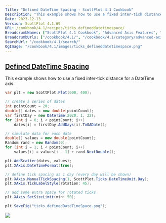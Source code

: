 ```yaml
---
Title: "Defined DateTime Spacing - ScottPlot 4.1 Cookbook"
Description: "This example shows how to use a fixed inter-tick distance for a DateTime axis"
Date: 2023-12-13
Version: ScottPlot 4.1.69
URL: /cookbook/4.1/recipes/ticks_defineddatetimespace/
BreadcrumbNames: ["ScottPlot 4.1 Cookbook", "Advanced Axis Features", "Defined DateTime Spacing"]
BreadcrumbUrls: ["/cookbook/4.1/", "/cookbook/4.1/category/advanced-axis-features", "/cookbook/4.1/recipes/ticks_defineddatetimespace/"]
SearchUrl: "/cookbook/4.1/search/"
OgImage: "/cookbook/4.1/images/ticks_defineddatetimespace.png"
---
```


<h2><a id='defined-datetime-spacing' href='/cookbook/4.1/recipes/ticks_defineddatetimespace/'>Defined DateTime Spacing</a></h2>

This example shows how to use a fixed inter-tick distance for a DateTime axis

```cs
var plt = new ScottPlot.Plot(600, 400);

// create a series of dates
int pointCount = 20;
double[] dates = new double[pointCount];
var firstDay = new DateTime(2020, 1, 22);
for (int i = 0; i < pointCount; i++)
    dates[i] = firstDay.AddDays(i).ToOADate();

// simulate data for each date
double[] values = new double[pointCount];
Random rand = new Random(0);
for (int i = 1; i < pointCount; i++)
    values[i] = values[i - 1] + rand.NextDouble();

plt.AddScatter(dates, values);
plt.XAxis.DateTimeFormat(true);

// define tick spacing as 1 day (every day will be shown)
plt.XAxis.ManualTickSpacing(1, ScottPlot.Ticks.DateTimeUnit.Day);
plt.XAxis.TickLabelStyle(rotation: 45);

// add some extra space for rotated ticks
plt.XAxis.SetSizeLimit(min: 50);

plt.SaveFig("ticks_definedDateTimeSpace.png");
```

<img src='../../images/ticks_defineddatetimespace.png' class='d-block mx-auto my-5' />


